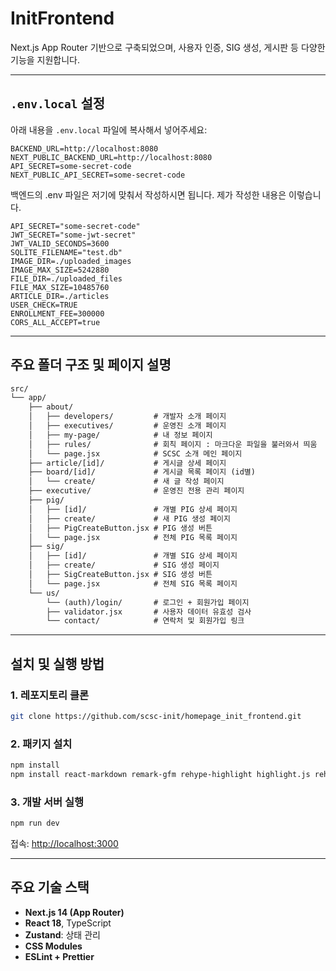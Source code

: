 # InitFrontend

Next.js App Router 기반으로 구축되었으며, 사용자 인증, SIG 생성, 게시판 등 다양한 기능을 지원합니다.

---

## `.env.local` 설정

아래 내용을 `.env.local` 파일에 복사해서 넣어주세요:

```env
BACKEND_URL=http://localhost:8080
NEXT_PUBLIC_BACKEND_URL=http://localhost:8080
API_SECRET=some-secret-code
NEXT_PUBLIC_API_SECRET=some-secret-code
```

백엔드의 .env 파일은 저기에 맞춰서 작성하시면 됩니다. 제가 작성한 내용은 이렇습니다.

```
API_SECRET="some-secret-code"
JWT_SECRET="some-jwt-secret"
JWT_VALID_SECONDS=3600
SQLITE_FILENAME="test.db"
IMAGE_DIR=./uploaded_images
IMAGE_MAX_SIZE=5242880
FILE_DIR=./uploaded_files
FILE_MAX_SIZE=10485760
ARTICLE_DIR=./articles
USER_CHECK=TRUE
ENROLLMENT_FEE=300000
CORS_ALL_ACCEPT=true

```

---

## 주요 폴더 구조 및 페이지 설명

```txt
src/
└── app/
    ├── about/
    │   ├── developers/         # 개발자 소개 페이지
    │   ├── executives/         # 운영진 소개 페이지
    │   ├── my-page/            # 내 정보 페이지
    │   ├── rules/              # 회칙 페이지 : 마크다운 파일을 불러와서 띄움
    │   └── page.jsx            # SCSC 소개 메인 페이지
    ├── article/[id]/           # 게시글 상세 페이지
    ├── board/[id]/             # 게시글 목록 페이지 (id별)
    │   └── create/             # 새 글 작성 페이지
    ├── executive/              # 운영진 전용 관리 페이지
    ├── pig/
    │   ├── [id]/               # 개별 PIG 상세 페이지
    │   ├── create/             # 새 PIG 생성 페이지
    │   ├── PigCreateButton.jsx # PIG 생성 버튼
    │   └── page.jsx            # 전체 PIG 목록 페이지
    ├── sig/
    │   ├── [id]/               # 개별 SIG 상세 페이지
    │   ├── create/             # SIG 생성 페이지
    │   ├── SigCreateButton.jsx # SIG 생성 버튼
    │   └── page.jsx            # 전체 SIG 목록 페이지
    └── us/
        └── (auth)/login/       # 로그인 + 회원가입 페이지
        ├── validator.jsx       # 사용자 데이터 유효성 검사
        └── contact/            # 연락처 및 회원가입 링크
```

---

## 설치 및 실행 방법

### 1. 레포지토리 클론

```bash
git clone https://github.com/scsc-init/homepage_init_frontend.git
```

### 2. 패키지 설치

```bash
npm install
npm install react-markdown remark-gfm rehype-highlight highlight.js rehype-raw
```

### 3. 개발 서버 실행

```bash
npm run dev
```

접속: [http://localhost:3000](http://localhost:3000)

---

## 주요 기술 스택

- **Next.js 14 (App Router)**
- **React 18**, TypeScript
- **Zustand**: 상태 관리
- **CSS Modules**
- **ESLint + Prettier**
